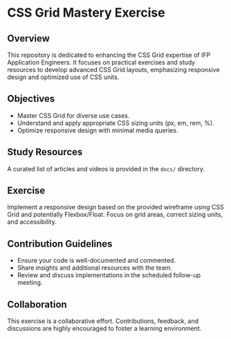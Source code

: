 # CSS Grid Mastery Exercise

## Overview
This repository is dedicated to enhancing the CSS Grid expertise of IFP Application Engineers. It focuses on practical exercises and study resources to develop advanced CSS Grid layouts, emphasizing responsive design and optimized use of CSS units.

## Objectives
- Master CSS Grid for diverse use cases.
- Understand and apply appropriate CSS sizing units (px, em, rem, %).
- Optimize responsive design with minimal media queries.

## Study Resources
A curated list of articles and videos is provided in the `docs/` directory.

## Exercise
Implement a responsive design based on the provided wireframe using CSS Grid and potentially Flexbox/Float. Focus on grid areas, correct sizing units, and accessibility.

## Contribution Guidelines
- Ensure your code is well-documented and commented.
- Share insights and additional resources with the team.
- Review and discuss implementations in the scheduled follow-up meeting.


## Collaboration
This exercise is a collaborative effort. Contributions, feedback, and discussions are highly encouraged to foster a learning environment.
